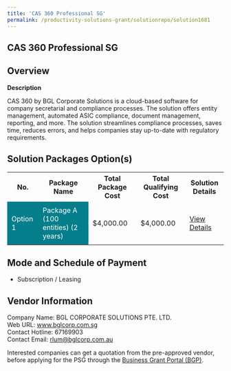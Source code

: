 ```yaml
---
title: 'CAS 360 Professional SG'
permalink: /productivity-solutions-grant/solutionrepo/solution1681
---
```


## CAS 360 Professional SG

## Overview

**Description**

CAS 360 by BGL Corporate Solutions is a cloud-based software for company secretarial and compliance processes. The solution offers entity management, automated ASIC compliance, document management, reporting, and more. The solution streamlines compliance processes, saves time, reduces errors, and helps companies stay up-to-date with regulatory requirements.

## Solution Packages Option(s)

<table>
<tr>
<th><b>No.</b></th>
<th><b>Package Name</b></th>
<th><b>Total Package Cost</b></th>
<th><b>Total Qualifying Cost</b></th>
<th><b>Solution Details</b></th>
</tr>
<tr>
<td style='padding: 10px; background-color: #037E8A; color: #FFFFFF;'>Option 1</td>
<td style='padding: 10px; background-color: #037E8A; color: #FFFFFF;'>Package A (100 entities) (2 years)</td>
<td style='padding: 10px;'>$4,000.00</td>
<td style='padding: 10px;'>$4,000.00</td>
<td style='padding: 10px;'><a href='/images/psg/BGL_CORPORATE_CAS_360_07092023_Desensitised_Annex_3_Part1.pdf' target='_blank'>View Details</a></td>
</tr>
</table>

## Mode and Schedule of Payment

 - Subscription / Leasing

## Vendor Information

 Company Name: BGL CORPORATE SOLUTIONS PTE. LTD.<br>Web URL: www.bglcorp.com.sg <br>Contact Hotline: 67169903 <br>Contact Email: rlum@bglcorp.com.au <br>

Interested companies can get a quotation from the pre-approved vendor, before applying for the PSG through the <a href='https://www.businessgrants.gov.sg/' target='_blank' rel='noopener'>Business Grant Portal (BGP)</a>.

<script src="/jquery/resize-tables.js"></script>
